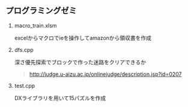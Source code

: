 ## プログラミングゼミ

1. macro_train.xlsm

    excelからマクロでieを操作してamazonから領収書を作成

1. dfs.cpp

    深さ優先探索でブロックで作った迷路をクリアできるか
    > http://judge.u-aizu.ac.jp/onlinejudge/description.jsp?id=0207

1. test.cpp

	DXライブラリを用いて15パズルを作成
	